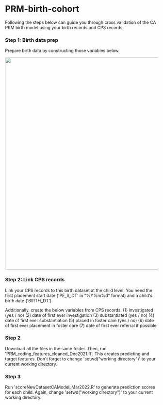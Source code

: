 # PRM-birth-cohort

Following the steps below can guide you through cross validation of the CA PRM birth model using your birth records and CPS records. 

### Step 1: Birth data prep
Prepare birth data by constructing those variables below.

<img src="https://user-images.githubusercontent.com/17417861/167277252-54d372e3-6c8e-489b-8f26-f70fec52ddf4.png" width="700">


### Step 2: Link CPS records
Link your CPS records to this birth dataset at the child level. You need the first placement start date ('PE_S_DT' in "%Y%m%d" format) and a child's birth date ('BIRTH_DT').

Additionally, create the below variables from CPS records.
(1) investigated (yes / no)
(2) date of first ever investigation
(3) substantiated (yes / no)
(4) date of first ever substantiation
(5) placed in foster care (yes / no)
(6) date of first ever placement in foster care
(7) date of first ever referral if possible

### Step 2
Download all the files in the same folder.
Then, run 'PRM_coding_features_cleaned_Dec2021.R'. This creates predicting and target features.
Don't forget to change 'setwd("working directory")' to your current working directory.

### Step 3
Run 'scoreNewDatasetCAModel_Mar2022.R' to generate prediction scores for each child. Again, change 'setwd("working directory")' to your current working directory.
